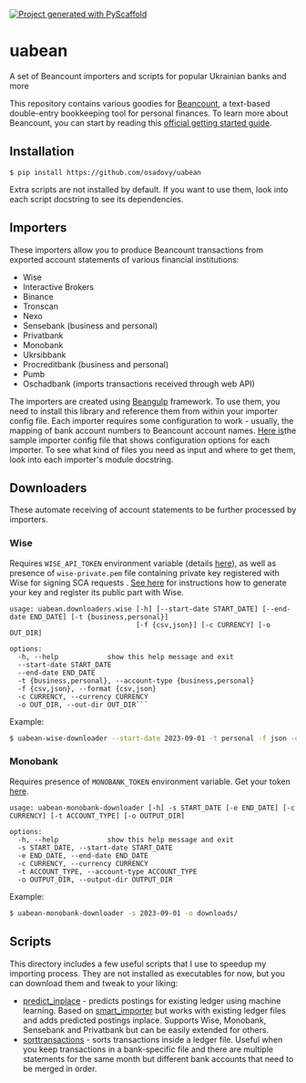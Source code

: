 <!-- These are examples of badges you might want to add to your README:

[![Built Status](https://api.cirrus-ci.com/github/<USER>/uabean.svg?branch=main)](https://cirrus-ci.com/github/<USER>/uabean)
[![Coveralls](https://img.shields.io/coveralls/github/<USER>/uabean/main.svg)](https://coveralls.io/r/<USER>/uabean)
[![PyPI-Server](https://img.shields.io/pypi/v/uabean.svg)](https://pypi.org/project/uabean/)
-->

[![Project generated with PyScaffold](https://img.shields.io/badge/-PyScaffold-005CA0?logo=pyscaffold)](https://pyscaffold.org/)

# uabean

A set of Beancount importers and scripts for popular Ukrainian banks and more

This repository contains various goodies for [Beancount], a text-based double-entry bookkeeping tool for personal finances. To learn more about Beancount, you can start by reading this [official getting started guide][guide].

## Installation
```
$ pip install https://github.com/osadovy/uabean
```
Extra scripts are not installed by default. If you want to use them, look into each script docstring to see its dependencies.

## Importers
These importers allow you to produce Beancount transactions from exported account statements of various financial institutions:
* Wise
* Interactive Brokers
* Binance
* Tronscan
* Nexo
* Sensebank (business and personal)
* Privatbank
* Monobank
* Ukrsibbank
* Procreditbank (business and personal)
* Pumb
* Oschadbank (imports transactions received through web API)

The importers are created using [Beangulp] framework. To use them, you need to install this library and reference them from within your importer config file. Each importer requires some configuration to work - usually, the mapping of bank account numbers to Beancount account names. [Here is](my_import.py.sample)the sample importer config file that shows configuration options for each importer. To see what kind of files you need as input and where to get them, look into each importer's module docstring.

## Downloaders
These automate receiving of account statements to be further processed by importers.

### Wise
Requires `WISE_API_TOKEN` environment variable (details [here][wise-api-token]), as well as presence of `wise-private.pem` file containing private key registered with Wise for signing SCA requests . [See here][wise-signing] for instructions how to generate your key and register its public part with Wise.
```
usage: uabean.downloaders.wise [-h] [--start-date START_DATE] [--end-date END_DATE] [-t {business,personal}]
                               [-f {csv,json}] [-c CURRENCY] [-o OUT_DIR]

options:
  -h, --help            show this help message and exit
  --start-date START_DATE
  --end-date END_DATE
  -t {business,personal}, --account-type {business,personal}
  -f {csv,json}, --format {csv,json}
  -c CURRENCY, --currency CURRENCY
  -o OUT_DIR, --out-dir OUT_DIR```
```
Example:
```bash
$ uabean-wise-downloader --start-date 2023-09-01 -t personal -f json -o downloads/
```

### Monobank
Requires presence of `MONOBANK_TOKEN` environment variable. Get your token [here][monobank-api].
```
usage: uabean-monobank-downloader [-h] -s START_DATE [-e END_DATE] [-c CURRENCY] [-t ACCOUNT_TYPE] [-o OUTPUT_DIR]

options:
  -h, --help            show this help message and exit
  -s START_DATE, --start-date START_DATE
  -e END_DATE, --end-date END_DATE
  -c CURRENCY, --currency CURRENCY
  -t ACCOUNT_TYPE, --account-type ACCOUNT_TYPE
  -o OUTPUT_DIR, --output-dir OUTPUT_DIR
```

Example:
```bash
$ uabean-monobank-downloader -s 2023-09-01 -o downloads/
```

## Scripts
This directory includes a few useful scripts that I use to speedup my importing process. They are not installed as executables for now, but you can download them and tweak to your liking:
* [predict_inplace](scripts/predict_inplace.py) - predicts postings for existing ledger using machine learning. Based on [smart_importer] but works with existing ledger files and adds predicted postings inplace. Supports Wise, Monobank, Sensebank and Privatbank but can be easily extended for others.
* [sorttransactions](scripts/sorttransactions.py) - sorts transactions inside a ledger file. Useful when you keep transactions in a bank-specific file and there are multiple statements for the same month but different bank accounts that need to be merged in order.

[Beancount]: https://github.com/beancount/beancount
[guide]: https://beancount.github.io/docs/getting_started_with_beancount.html
[Beangulp]: https://github.com/beancount/beangulp
[wise-api-token]: https://docs.wise.com/api-docs/features/authentication-access/personal-tokens
[wise-signing]: https://docs.wise.com/api-docs/features/strong-customer-authentication-2fa/personal-token-sca
[monobank-api]: https://api.monobank.ua/
[smart_importer]: https://github.com/beancount/smart_importer

